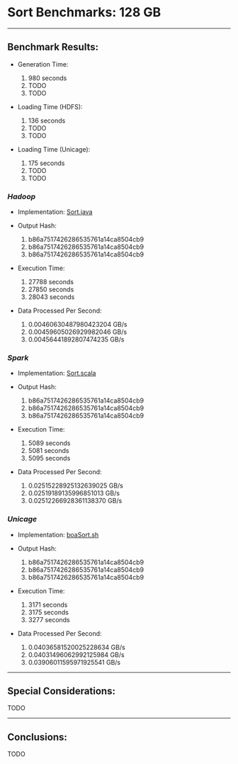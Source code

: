# Sort Benchmarks: 128 GB

---
## Benchmark Results:

- Generation Time:
  1. 980 seconds
  2. TODO
  3. TODO

- Loading Time (HDFS):
  1. 136 seconds
  2. TODO
  3. TODO

- Loading Time (Unicage):
  1. 175 seconds
  2. TODO
  3. TODO


### ***Hadoop***

- Implementation: [Sort.java](../../../../../workloads/batch/sort/javaSort/Sort/src/main/java/Sort.java)

- Output Hash:
  1. b86a7517426286535761a14ca8504cb9
  2. b86a7517426286535761a14ca8504cb9
  3. b86a7517426286535761a14ca8504cb9

- Execution Time: 
  1. 27788 seconds
  2. 27850 seconds
  3. 28043 seconds

- Data Processed Per Second:
  1. 0.00460630487980423204 GB/s
  2. 0.00459605026929982046 GB/s
  3. 0.00456441892807474235 GB/s


### ***Spark***

- Implementation: [Sort.scala](../../../../../workloads/batch/sort/scalaSort/src/main/scala/Sort.scala)

- Output Hash:
  1. b86a7517426286535761a14ca8504cb9
  2. b86a7517426286535761a14ca8504cb9
  3. b86a7517426286535761a14ca8504cb9

- Execution Time: 
  1. 5089 seconds
  2. 5081 seconds
  3. 5095 seconds

- Data Processed Per Second:
  1. 0.02515228925132639025 GB/s
  2. 0.02519189135996851013 GB/s
  3. 0.02512266928361138370 GB/s


### ***Unicage***

- Implementation: [boaSort.sh](../../../../../workloads/batch/sort/bashSort/boaSort/boaSort.sh)

- Output Hash:
  1. b86a7517426286535761a14ca8504cb9
  2. b86a7517426286535761a14ca8504cb9
  3. b86a7517426286535761a14ca8504cb9

- Execution Time: 
  1. 3171 seconds
  2. 3175 seconds
  3. 3277 seconds

- Data Processed Per Second:
  1. 0.04036581520025228634 GB/s
  2. 0.04031496062992125984 GB/s
  3. 0.03906011595971925541 GB/s


---
## Special Considerations:

TODO


---
## Conclusions:

TODO